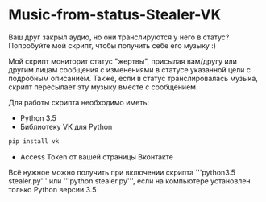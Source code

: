 # Music-from-status-Stealer-VK
Ваш друг закрыл аудио, но они транслируются у него в статус? Попробуйте мой скрипт, чтобы получить себе его музыку :)

Мой скрипт мониторит статус "жертвы", присылая вам/другу или другим лицам сообщения с изменениями в статусе указанной цели с подробным описанием. Также, если в статус транслировалась музыка, скрипт пересылает эту музыку вместе с сообщением.

Для работы скрипта необходимо иметь:
- Python 3.5
- Библиотеку VK для Python
```bash
pip install vk
```
- Access Token от вашей страницы Вконтакте

Всё нужное можно получить при включении скрипта
'''python3.5 stealer.py''' или '''python stealer.py''', если на компьютере установлен только Python версии 3.5
